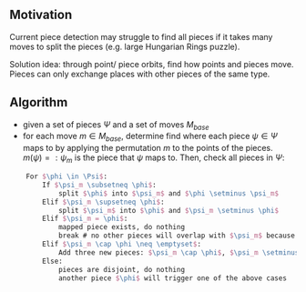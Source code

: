 ## Motivation
Current piece detection may struggle to find all pieces if it takes many moves to split the pieces (e.g. large Hungarian Rings puzzle).

Solution idea: through point/ piece orbits, find how points and pieces move. Pieces can only exchange places with other pieces of the same type.

## Algorithm

- given a set of pieces $\Psi$ and a set of moves $M_{base}$
- for each move $m \in M_{base}$, determine find where each piece $\psi \in \Psi$ maps to by applying the permutation $m$ to the points of the pieces. $m(\psi) =: \psi_m$ is the piece that $\psi$ maps to. Then, check all pieces in $\Psi$:
```latex
    For $\phi \in \Psi$:
        If $\psi_m \subsetneq \phi$:
            split $\phi$ into $\psi_m$ and $\phi \setminus \psi_m$
        Elif $\psi_m \supsetneq \phi$:
            split $\psi_m$ into $\phi$ and $\psi_m \setminus \phi$
        Elif $\psi_m = \phi$:
            mapped piece exists, do nothing
            break # no other pieces will overlap with $\psi_m$ because $\Psi$ is a partition of $X$
        Elif $\psi_m \cap \phi \neq \emptyset$:
            Add three new pieces: $\psi_m \cap \phi$, $\psi_m \setminus \phi$, and $\phi \setminus \psi_m$
        Else:
            pieces are disjoint, do nothing
            another piece $\phi$ will trigger one of the above cases
```
